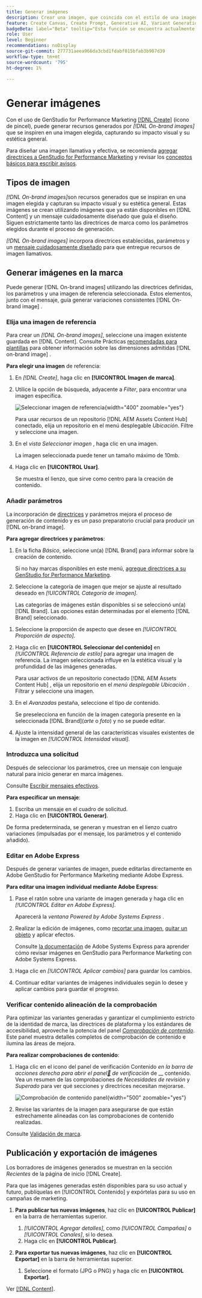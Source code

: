 ```yaml
---
title: Generar imágenes
description: Crear una imagen, que coincida con el estilo de una imagen de referencia, en Adobe Systems [!DNL GenStudio] para Performance Marketing.
feature: Create Canvas, Create Prompt, Generative AI, Variant Generation, Content Generation
badgeBeta: label="Beta" tooltip="Esta función se encuentra actualmente en Beta, por lo que algunas funciones pueden estar limitadas o sujetas a cambios."
role: User
level: Beginner
recommendations: noDisplay
source-git-commit: 277731aeea966da3cbd1fdabf015bfab3b907d39
workflow-type: tm+mt
source-wordcount: '795'
ht-degree: 1%

---
```


# Generar imágenes

Con el uso de GenStudio for Performance Marketing [[!DNL Create]](/help/user-guide/create/overview.md) (icono de pincel), puede generar recursos generados por _[!DNL On-brand images]_&#x200B;que se inspiren en una imagen elegida, capturando su impacto visual y su estética general.<!-- [two types of images](#image-types) using GenStudio for Performance Marketing [[!DNL Create]](/help/user-guide/create/overview.md) (paintbrush icon)—_[!DNL On-brand images]_ and _[!DNL Similar images]_. -->

Para diseñar una imagen llamativa y efectiva, se recomienda [agregar directrices a GenStudio for Performance Marketing](/help/user-guide/guidelines/add-guidelines.md) y revisar los [conceptos básicos para escribir avisos](/help/user-guide/effective-prompts.md).

## Tipos de imagen

_[!DNL On-brand images]_&#x200B;son recursos generados que se inspiran en una imagen elegida y capturan su impacto visual y su estética general. Estas imágenes se crean utilizando imágenes que ya están disponibles en [!DNL Content] y un mensaje cuidadosamente diseñado que guía el diseño. Siguen estrictamente tanto las directrices de marca como los parámetros elegidos durante el proceso de generación.

_[!DNL On-brand images]_<!-- and _[!DNL Similar images]_ --> incorpora directrices establecidas, parámetros y un [mensaje cuidadosamente diseñado](/help/user-guide/effective-prompts.md) para que entregue recursos de imagen llamativos.

<!-- * _[!DNL Similar images]_—Image assets created with strong similarity to an existing selected image available in [!DNL Content]. When generating similar images, GenStudio for Performance Marketing redesigns the selected image, giving slight variations on the content to provide variety and nuance. -->

## Generar imágenes en la marca

Puede generar [!DNL On-brand images] utilizando las directrices definidas, los parámetros y una imagen de referencia seleccionada. Estos elementos, junto con el mensaje, guía generar variaciones consistentes [!DNL On-brand image] .

### Elija una imagen de referencia

Para crear un _[!DNL On-brand images]_, seleccione una imagen existente guardada en [!DNL Content]. Consulte Prácticas [recomendadas para plantillas](/help/user-guide/content/best-practices-for-templates.md#follow-channel-specific-template-guidelines) para obtener información sobre las dimensiones admitidas [!DNL on-brand image] .

**Para elegir una imagen** de referencia:

1. En _[!DNL Create]_, haga clic en **[!UICONTROL Imagen de marca]**.
1. Utilice la opción de búsqueda, adyacente a _Filter_, para encontrar una imagen específica.

   ![Seleccionar imagen de referencia](/help/assets/select-img.png){width="400" zoomable="yes"}

   Para usar recursos de un repositorio [!DNL AEM Assets Content Hub] conectado, elija un repositorio en el menú desplegable _Ubicación_. Filtre y seleccione una imagen.

1. En el _vista Seleccionar imagen_ , haga clic en una imagen.

   La imagen seleccionada puede tener un tamaño máximo de 10mb.

1. Haga clic en **[!UICONTROL Usar]**.

   Se muestra el lienzo, que sirve como centro para la creación de contenido.

### Añadir parámetros

La incorporación de [directrices](/help/user-guide/guidelines/overview.md) y parámetros mejora el proceso de generación de contenido y es un paso preparatorio crucial para producir un [!DNL on-brand image].

**Para agregar directrices y parámetros**:

1. En la ficha _Básico_, seleccione un(a) [!DNL Brand] para informar sobre la creación de contenido.

   Si no hay marcas disponibles en este menú, [agregue directrices a su GenStudio for Performance Marketing](/help/user-guide/guidelines/add-guidelines.md).

1. Seleccione la categoría de imagen que mejor se ajuste al resultado deseado en _[!UICONTROL Categoría de imagen]_.

   Las categorías de imágenes están disponibles si se seleccionó un(a) [!DNL Brand]. Las opciones están determinadas por el elemento [!DNL Brand] seleccionado.

<!-- 1. _(Optional)_ Select a custom model from _[!UICONTROL Model]_.

   Models are available if you access to [custom models in Firefly](https://adobedx.slack.com/archives/CMF1JGMLY/p1743534402774569). The _Models_ list will be blank if you do not have access. -->

1. Seleccione la proporción de aspecto que desee en _[!UICONTROL Proporción de aspecto]_.
1. Haga clic en **[!UICONTROL Seleccionar del contenido]** en _[!UICONTROL Referencia de estilo]_ para agregar una imagen de referencia. La imagen seleccionada influye en la estética visual y la profundidad de las imágenes generadas.

   Para usar activos de un repositorio conectado [!DNL AEM Assets Content Hub] , elija un repositorio en el _menú desplegable Ubicación_ . Filtrar y seleccione una imagen.

1. En el _Avanzadas_ pestaña, seleccione el tipo _de_ contenido.

   Se preselecciona en función de la imagen categoría presente en la seleccionada [!DNL Brand]&#x200B;(_arte_ o _foto_) y no se puede editar.

1. Ajuste la intensidad general de las características visuales existentes de la imagen en _[!UICONTROL Intensidad visual]_.

### Introduzca una solicitud

Después de seleccionar los parámetros, cree un mensaje con lenguaje natural para inicio generar en marca imágenes.

Consulte [Escribir mensajes efectivos](/help/user-guide/effective-prompts.md).

**Para especificar un mensaje**:

1. Escriba un mensaje en el cuadro de solicitud.
1. Haga clic en **[!UICONTROL Generar]**.

De forma predeterminada, se generan y muestran en el lienzo cuatro variaciones (impulsadas por el mensaje, los parámetros y el contenido añadido).

### Editar en Adobe Express

Después de generar variantes de imagen, puede editarlas directamente en Adobe GenStudio for Performance Marketing mediante Adobe Express.

**Para editar una imagen individual mediante Adobe Express**:

1. Pase el ratón sobre una variante de imagen generada y haga clic en _[!UICONTROL Editar en Adobe Express]_.

   Aparecerá la _ventana Powered by Adobe Systems Express_ .

1. Realizar la edición de imágenes, como [recortar una imagen](https://helpx.adobe.com/express/create-and-edit-images/edit-images/crop-images.html), [quitar un objeto](https://helpx.adobe.com/express/create-and-edit-images/create-and-modify-with-generative-ai/remove-objects-generative-fill.html) y aplicar efectos.

   Consulte [la documentación](https://helpx.adobe.com/express/user-guide.html) de Adobe Systems Express para aprender cómo revisar imágenes en GenStudio para Performance Marketing con Adobe Systems Express.

1. Haga clic en _[!UICONTROL Aplicar cambios]_ para guardar los cambios.
1. Continuar editar variantes de imágenes individuales según lo desee y aplicar cambios para guardar el progreso.

### Verificar contenido alineación de la comprobación

Para optimizar las variantes generadas y garantizar el cumplimiento estricto de la identidad de marca, las directrices de plataforma y los estándares de accesibilidad, aproveche la potencia del panel [_Comprobación de contenido_](/help/user-guide/guidelines/brand-validation.md#content-check-panel). Este panel muestra detalles completos de comprobación de contenido e ilumina las áreas de mejora.

**Para realizar comprobaciones de contenido**:

1. Haga clic en el icono del panel de verificación Contenido _en la barra de acciones derecha para abrir el panel[&#128279;](/help/user-guide/guidelines/brand-validation.md#content-check-panel) de verificación_ de __ contenido. Vea un resumen de las comprobaciones de *Necesidades de revisión* y *Superado* para ver qué secciones y directrices necesitan mejorarse.

   ![_Comprobación de contenido_ panel](/help/assets/content-check-img.png){width="500" zoomable="yes"}

1. Revise las variantes de la imagen para asegurarse de que están estrechamente alineadas con las comprobaciones de contenido realizadas.

Consulte [Validación de marca](/help/user-guide/guidelines/brand-validation.md).

<!-- ## Generate Similar images

You can quickly generate images similar to a selected image within [!DNL Content] from the [!DNL Create] home.

**To create _[!DNL Similar images]_**:

1. In _[!DNL Create]_, click **[!UICONTROL Similar images]**.
1. Use the search option, adjacent to _Filter_, to find a specific image.

   To use assets from a connected [!DNL AEM Assets Content Hub] repository, choose a repository from the _Location_ drop-down menu. Filter and select one image.

1. In the _Select image_ view, click on an image.
1. Click **[!UICONTROL Use]**.

   The Canvas, which serves as the central hub for content creation, is displayed. Four image variations similar to the original selected image appear.

   ![Generate similar images](/help/assets/generate-similar.png){width="400" zoomable="yes"} -->

## Publicación y exportación de imágenes

Los borradores de imágenes generados se muestran en la sección _Recientes_ de la página de inicio [!DNL Create].

Para que las imágenes generadas estén disponibles para su uso actual y futuro, publíquelas en [!UICONTROL Contenido] y expórtelas para su uso en campañas de marketing.

1. **Para publicar tus nuevas imágenes**, haz clic en **[!UICONTROL Publicar]** en la barra de herramientas superior.
   1. _[!UICONTROL Agregar detalles]_, como _[!UICONTROL Campañas]_ o _[!UICONTROL Canales]_, si lo desea.
   1. Haga clic en **[!UICONTROL Publicar]**.

1. **Para exportar tus nuevas imágenes**, haz clic en **[!UICONTROL Exportar]** en la barra de herramientas superior.
   1. Seleccione el formato (JPG o PNG) y haga clic en **[!UICONTROL Exportar]**.

Ver [[!DNL Content]](/help/user-guide/content/overview.md#search-and-find-approved-content).
